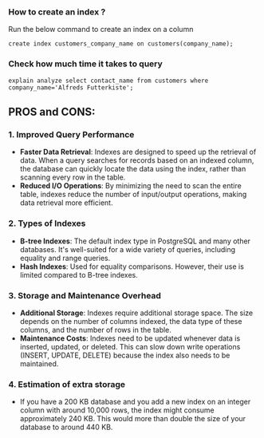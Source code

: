 ### How to create an index ?

Run the below command to create an index on a column


```
create index customers_company_name on customers(company_name);
```

### Check how much time it takes to query

```
explain analyze select contact_name from customers where company_name='Alfreds Futterkiste';
```

## PROS and CONS:

### 1. Improved Query Performance

- **Faster Data Retrieval**: Indexes are designed to speed up the retrieval of data. When a query searches for records based on an indexed column, the database can quickly locate the data using the index, rather than scanning every row in the table.
- **Reduced I/O Operations**: By minimizing the need to scan the entire table, indexes reduce the number of input/output operations, making data retrieval more efficient.

### 2. Types of Indexes

- **B-tree Indexes**: The default index type in PostgreSQL and many other databases. It's well-suited for a wide variety of queries, including equality and range queries.
- **Hash Indexes**: Used for equality comparisons. However, their use is limited compared to B-tree indexes.

### 3. Storage and Maintenance Overhead

- **Additional Storage**: Indexes require additional storage space. The size depends on the number of columns indexed, the data type of these columns, and the number of rows in the table.
- **Maintenance Costs**: Indexes need to be updated whenever data is inserted, updated, or deleted. This can slow down write operations (INSERT, UPDATE, DELETE) because the index also needs to be maintained.


### 4. Estimation of extra storage

- If you have a 200 KB database and you add a new index on an integer column with around 10,000 rows, the index might consume approximately 240 KB. This would more than double the size of your database to around 440 KB.
